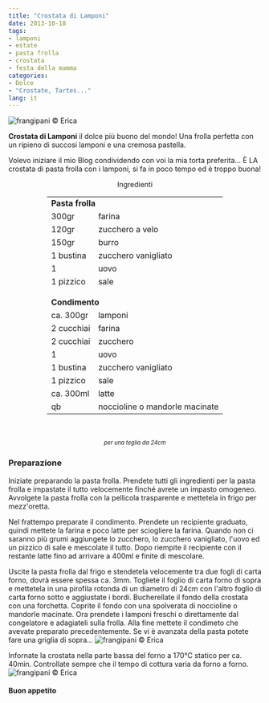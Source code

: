 ```yaml
---
title: "Crostata di Lamponi"
date: 2013-10-18
tags:
- lamponi
- estate
- pasta frolla
- crostata
- festa della mamma
categories:
- Dolce
- "Crostate, Tartes..."
lang: it
---
```

![](../2013-10-18-crostata-di-lamponi/header.jpg "frangipani © Erica")

**Crostata di Lamponi** il dolce più buono del mondo! Una frolla perfetta con un ripieno di succosi lamponi e una cremosa pastella.

Volevo iniziare il mio Blog condividendo con voi la mia torta preferita... È LA crostata di pasta frolla con i lamponi, si fa in poco tempo ed è troppo buona!


<div id="wrapper" style="text-align: center">
  <div id="yourdiv" style="display: inline-block;">
    <div class="ingredients" itemscope itemtype="http://schema.org/Recipe">
      <span itemprop="name" style="display:none;">Crostata di Lamponi</span>
      <span itemprop="recipeCategory" style="display:none;">Dolce</span>
      <img itemprop="image" style="display:none;" class="ignore-gallery-item" src="../2013-10-18-crostata-di-lamponi/header.jpeg"/>
      <span itemprop="author" style="display:none;">Erica Raiano</span>
      <span itemprop="description" style="display:none;">Crostata di Lamponi il dolce più buono del mondo! Una frolla perfetta con un ripieno di succosi lamponi e una cremosa pastella.</span>
      <div class="ingredients-title">Ingredienti</div>
      <table>
        <tbody>
          <tr>
            <td colspan="2"><b>Pasta frolla</b></td>
          </tr>      
          <tr itemprop="recipeIngredient"> 
            <td>300gr</td>
            <td>farina</td>
          </tr>      
          <tr itemprop="recipeIngredient"> 
            <td>120gr</td>
            <td>zucchero a velo</td>
          </tr>      
          <tr itemprop="recipeIngredient"> 
            <td>150gr</td>
            <td>burro</td>
          </tr>      
          <tr itemprop="recipeIngredient"> 
            <td>1 bustina</td>
            <td>zucchero vanigliato</td>
          </tr>      
          <tr itemprop="recipeIngredient">
            <td>1</td>
            <td>uovo</td>
          </tr>      
          <tr itemprop="recipeIngredient">
            <td>1 pizzico</td>
            <td>sale</td>
          </tr>
          <tr style="height: 15px;"></tr>
          <tr>          
            <td colspan="2"><b>Condimento</b></td>
          </tr>      
          <tr itemprop="recipeIngredient">
            <td>ca. 300gr</td>
            <td>lamponi</td>
          </tr>      
          <tr itemprop="recipeIngredient">     
            <td>2 cucchiai</td>
            <td>farina</td>
          </tr>      
          <tr itemprop="recipeIngredient">
            <td>2 cucchiai</td>
            <td>zucchero</td>
          </tr>      
          <tr itemprop="recipeIngredient">
            <td>1</td>
            <td>uovo</td>
          </tr>      
          <tr itemprop="recipeIngredient">
            <td>1 bustina</td>
            <td>zucchero vanigliato</td>
          </tr>      
          <tr itemprop="recipeIngredient">
            <td>1 pizzico</td>
            <td>sale</td>
          </tr>      
          <tr itemprop="recipeIngredient">
            <td>ca. 300ml</td>
            <td>latte</td>
          </tr>      
          <tr itemprop="recipeIngredient">
            <td>qb</td>
            <td>noccioline o mandorle macinate</td>        
          </tr>
        </tbody>
      </table>
      <br></br>
      <i class="pull-right" style="font-size: 80%;" itemprop="recipeYield">per una teglia da 24cm</i>
    </div>
  </div>
</div>


<h3>
  <font color="grey">
    <i class="fa-solid fa-gears"></i>
  </font> Preparazione
</h3>

Iniziate preparando la pasta frolla. Prendete tutti gli ingredienti per la pasta frolla e impastate il tutto velocemente finché avrete un impasto omogeneo. Avvolgete la pasta frolla con la pellicola trasparente e mettetela in frigo per mezz'oretta.

Nel frattempo preparate il condimento. Prendete un recipiente graduato, quindi mettete la farina e poco latte per sciogliere la farina. Quando non ci saranno più grumi aggiungete lo zucchero, lo zucchero vanigliato, l'uovo ed un pizzico di sale e mescolate il tutto. Dopo riempite il recipiente con il restante latte fino ad arrivare a 400ml e finite di mescolare.

Uscite la pasta frolla dal frigo e stendetela velocemente tra due fogli di carta forno, dovrà essere spessa ca. 3mm. Togliete il foglio di carta forno di sopra e mettetela in una pirofila rotonda di un diametro di 24cm con l'altro foglio di carta forno sotto e aggiustate i bordi. Bucherellate il fondo della crostata con una forchetta. Coprite il fondo con una spolverata di noccioline o mandorle macinate. Ora prendete i lamponi freschi o direttamente dal congelatore e adagiateli sulla frolla. Alla fine mettete il condimeto che avevate preparato precedentemente. Se vi è avanzata della pasta potete fare una griglia di sopra...
![](../2013-10-18-crostata-di-lamponi/cruda.jpg "frangipani © Erica")

Infornate la crostata nella parte bassa del forno a 170°C statico per ca. 40min. Controllate sempre che il tempo di cottura varia da forno a forno.
![](../2013-10-18-crostata-di-lamponi/risultato.jpg "frangipani © Erica")

<h4>Buon appetito
  <font color="red">
    <i class="fa-regular fa-face-smile"></i>
  </font>
</h4>